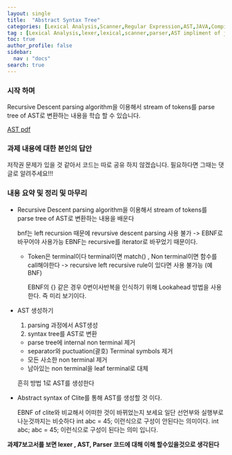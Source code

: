 ```yaml
---
layout: single
title:  "Abstract Syntax Tree"
categories: [Lexical Analysis,Scanner,Regular Expression,AST,JAVA,Compiler]
tag : [Lexical Analysis,lexer,lexical,scanner,parser,AST impliment of java,JAVA,java]
toc: true
author_profile: false
sidebar:
  nav : "docs"
search: true
---
```


### 시작 하며 

Recursive Descent parsing algorithm을 이용해서 stream of tokens를 parse tree of AST로 변환하는 내용을 학습 할 수 있습니다. 





<a href="https://meang123.github.io/pdfs/Syntax_analysis_Top_down_parsing.pdf">AST pdf</a>



### 과제 내용에 대한 본인의 답안


저작권 문제가 있을 것 같아서 코드는 따로 공유 하지 않겠습니다. 
필요하다면 그때는 댓글로 알려주세요!!!


### 내용 요약 및 정리 및 마무리 

* Recursive Descent parsing algorithm을 이용해서 stream of tokens를 parse tree of AST로 변환하는 내용을 배운다 

  bnf는 left recursion 때문에 revursive descent parsing 사용 불가 -> EBNF로 바꾸어야 사용가능 EBNF는 recursive를 iterator로 바꾸었기 때문이다. 



  * Token은 terminal이다 terminal이면 match() , Non terminal이면 함수를 call해야한다 
    -> recursive 
    left recursive rule이 있다면 사용 불가능 (예 BNF)

    EBNF의 {} 같은 경우 0번이사반복을 인식하기 위해 Lookahead 방법을 사용한다. 즉 미리 보기이다. 

* AST 생성하기 

  1. parsing 과정에서 AST생성 
  2. syntax tree를 AST로 변환 
    
    * parse tree에 internal non terminal 제거 
    * separator와 puctuation(괄호) Terminal symbols 제거 
    * 모든 사소한 non terminal 제거 
    * 남아있는 non terminal을 leaf terminal로 대체 



  흔히 방법 1로 AST를 생성한다 


* Abstract syntax of Clite를 통해 AST를 생성할 것 이다.

  EBNF of clite와 비교해서 어떠한 것이 바뀌었는지 보세요 
    일단 선언부와 실행부로 나눈것까지는 비슷하다 
    int abc = 45; 이런식으로 구성이 안된다는 의미이다. int abc; abc = 45; 이런식으로 구성이 된다는 의미 입니다.  



**과제7보고서를 보면 lexer , AST, Parser 코드에 대해 이해 할수있을것으로 생각된다**










